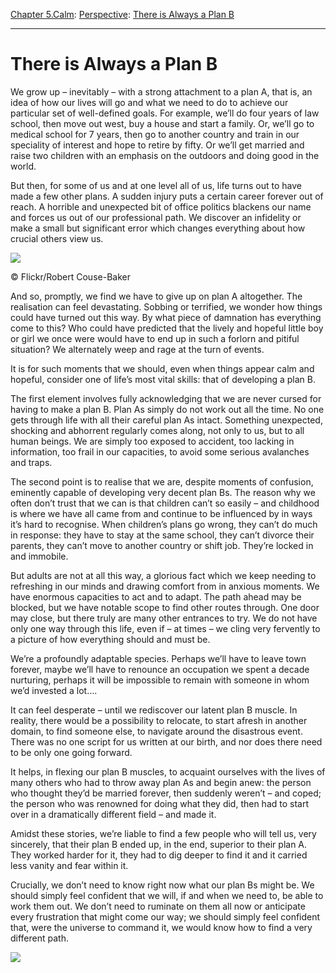 [Chapter 5.Calm](https://www.theschooloflife.com/thebookoflife/category/calm/): [Perspective](https://www.theschooloflife.com/thebookoflife/category/calm/perspective/): [There is Always a Plan B](https://www.theschooloflife.com/thebookoflife/there-is-always-a-plan-b/)

* * *

# There is Always a Plan B

We grow up – inevitably – with a strong attachment to a plan A, that is, an idea of how our lives will go and what we need to do to achieve our particular set of well-defined goals. For example, we’ll do four years of law school, then move out west, buy a house and start a family. Or, we’ll go to medical school for 7 years, then go to another country and train in our speciality of interest and hope to retire by fifty. Or we’ll get married and raise two children with an emphasis on the outdoors and doing good in the world.

But then, for some of us and at one level all of us, life turns out to have made a few other plans. A sudden injury puts a certain career forever out of reach. A horrible and unexpected bit of office politics blackens our name and forces us out of our professional path. We discover an infidelity or make a small but significant error which changes everything about how crucial others view us.

 ![](https://www.theschooloflife.com/thebookoflife/wp-content/uploads/2018/12/35920157116_f83ca0852c_z-300x200.jpg)

© Flickr/Robert Couse-Baker

And so, promptly, we find we have to give up on plan A altogether. The realisation can feel devastating. Sobbing or terrified, we wonder how things could have turned out this way. By what piece of damnation has everything come to this? Who could have predicted that the lively and hopeful little boy or girl we once were would have to end up in such a forlorn and pitiful situation? We alternately weep and rage at the turn of events.

It is for such moments that we should, even when things appear calm and hopeful, consider one of life’s most vital skills: that of developing a plan B.

The first element involves fully acknowledging that we are never cursed for having to make a plan B. Plan As simply do not work out all the time. No one gets through life with all their careful plan As intact. Something unexpected, shocking and abhorrent regularly comes along, not only to us, but to all human beings. We are simply too exposed to accident, too lacking in information, too frail in our capacities, to avoid some serious avalanches and traps.

The second point is to realise that we are, despite moments of confusion, eminently capable of developing very decent plan Bs. The reason why we often don’t trust that we can is that children can’t so easily – and childhood is where we have all came from and continue to be influenced by in ways it’s hard to recognise. When children’s plans go wrong, they can’t do much in response: they have to stay at the same school, they can’t divorce their parents, they can’t move to another country or shift job. They’re locked in and immobile.

But adults are not at all this way, a glorious fact which we keep needing to refreshing in our minds and drawing comfort from in anxious moments. We have enormous capacities to act and to adapt. The path ahead may be blocked, but we have notable scope to find other routes through. One door may close, but there truly are many other entrances to try. We do not have only one way through this life, even if – at times – we cling very fervently to a picture of how everything should and must be.

We’re a profoundly adaptable species. Perhaps we’ll have to leave town forever, maybe we’ll have to renounce an occupation we spent a decade nurturing, perhaps it will be impossible to remain with someone in whom we’d invested a lot….

It can feel desperate – until we rediscover our latent plan B muscle. In reality, there would be a possibility to relocate, to start afresh in another domain, to find someone else, to navigate around the disastrous event. There was no one script for us written at our birth, and nor does there need to be only one going forward.

It helps, in flexing our plan B muscles, to acquaint ourselves with the lives of many others who had to throw away plan As and begin anew: the person who thought they’d be married forever, then suddenly weren’t – and coped; the person who was renowned for doing what they did, then had to start over in a dramatically different field – and made it.

Amidst these stories, we’re liable to find a few people who will tell us, very sincerely, that their plan B ended up, in the end, superior to their plan A. They worked harder for it, they had to dig deeper to find it and it carried less vanity and fear within it.

Crucially, we don’t need to know right now what our plan Bs might be. We should simply feel confident that we will, if and when we need to, be able to work them out. We don’t need to ruminate on them all now or anticipate every frustration that might come our way; we should simply feel confident that, were the universe to command it, we would know how to find a very different path.

[![](https://img.youtube.com/vi/xFQLPURE8Ok/0.jpg)](https://www.youtube.com/embed/xFQLPURE8Ok '')

